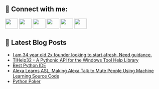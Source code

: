 ## 🔎 Connect with me:
[<img height="32" width="40" src="https://cdn.jsdelivr.net/npm/simple-icons@v5/icons/telegram.svg" />](https://t.me/bullbesh)
[<img height="32" width="40" src="https://cdn.jsdelivr.net/npm/simple-icons@v5/icons/vk.svg" />](https://vk.com/bullbesh)
[<img height="32" width="40" src="https://cdn.jsdelivr.net/npm/simple-icons@v5/icons/twitter.svg" />](https://twitter.com/bullbesh1)
[<img height="32" width="40" src="https://cdn.jsdelivr.net/npm/simple-icons@v5/icons/instagram.svg" />](https://www.instagram.com/bullbesh)
[<img height="32" width="40" src="https://cdn.jsdelivr.net/npm/simple-icons@v5/icons/reddit.svg" />](https://www.reddit.com/user/bullbesh)
[<img height="32" width="40" src="https://cdn.jsdelivr.net/npm/simple-icons@v5/icons/youtube.svg" />](https://www.youtube.com/channel/UCtfjRs6uzgq5mfm8S06WTcg)

## 📕 Latest Blog Posts
<!-- BLOG-POST-LIST:START -->
- [I am 34 year old 2x founder looking to start afresh. Need guidance.](https://www.reddit.com/r/Python/comments/uzizob/i_am_34_year_old_2x_founder_looking_to_start/)
- [TlHelp32 - A Pythonic API for the Windows Tool Help Library](https://www.reddit.com/r/Python/comments/uzg14c/tlhelp32_a_pythonic_api_for_the_windows_tool_help/)
- [Best Python IDE](https://www.reddit.com/r/Python/comments/uzfnom/best_python_ide/)
- [Alexa Learns ASL, Making Alexa Talk to Mute People Using Machine Learning Source Code](https://www.reddit.com/r/Python/comments/uzf24s/alexa_learns_asl_making_alexa_talk_to_mute_people/)
- [Python Poker](https://www.reddit.com/r/Python/comments/uzepmx/python_poker/)
<!-- BLOG-POST-LIST:END -->
